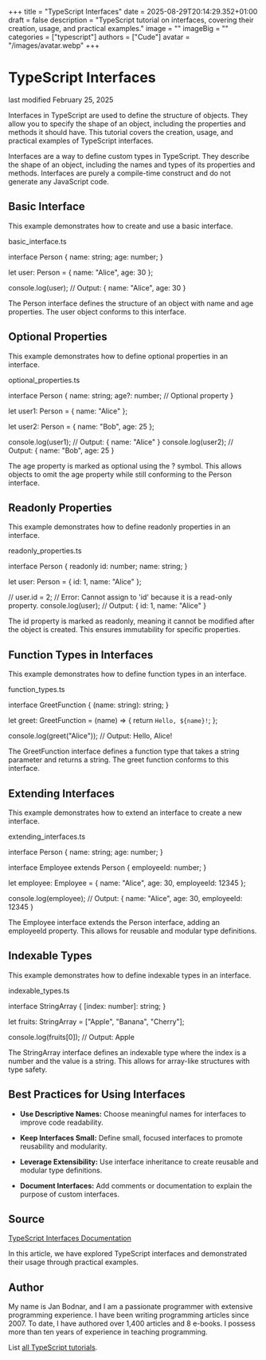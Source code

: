 +++
title = "TypeScript Interfaces"
date = 2025-08-29T20:14:29.352+01:00
draft = false
description = "TypeScript tutorial on interfaces, covering their creation, usage, and practical examples."
image = ""
imageBig = ""
categories = ["typescript"]
authors = ["Cude"]
avatar = "/images/avatar.webp"
+++

# TypeScript Interfaces

last modified February 25, 2025

Interfaces in TypeScript are used to define the structure of objects. They allow
you to specify the shape of an object, including the properties and methods it
should have. This tutorial covers the creation, usage, and practical examples of
TypeScript interfaces.

Interfaces are a way to define custom types in TypeScript. They describe the
shape of an object, including the names and types of its properties and methods.
Interfaces are purely a compile-time construct and do not generate any
JavaScript code.

## Basic Interface

This example demonstrates how to create and use a basic interface.

basic_interface.ts
  

interface Person {
    name: string;
    age: number;
}

let user: Person = {
    name: "Alice",
    age: 30
};

console.log(user);  // Output: { name: "Alice", age: 30 }

The Person interface defines the structure of an object with
name and age properties. The user object
conforms to this interface.

## Optional Properties

This example demonstrates how to define optional properties in an interface.

optional_properties.ts
  

interface Person {
    name: string;
    age?: number;  // Optional property
}

let user1: Person = {
    name: "Alice"
};

let user2: Person = {
    name: "Bob",
    age: 25
};

console.log(user1);  // Output: { name: "Alice" }
console.log(user2);  // Output: { name: "Bob", age: 25 }

The age property is marked as optional using the ?
symbol. This allows objects to omit the age property while still
conforming to the Person interface.

## Readonly Properties

This example demonstrates how to define readonly properties in an interface.

readonly_properties.ts
  

interface Person {
    readonly id: number;
    name: string;
}

let user: Person = {
    id: 1,
    name: "Alice"
};

// user.id = 2;  // Error: Cannot assign to 'id' because it is a read-only property.
console.log(user);  // Output: { id: 1, name: "Alice" }

The id property is marked as readonly, meaning it cannot be
modified after the object is created. This ensures immutability for specific
properties.

## Function Types in Interfaces

This example demonstrates how to define function types in an interface.

function_types.ts
  

interface GreetFunction {
    (name: string): string;
}

let greet: GreetFunction = (name) =&gt; {
    return `Hello, ${name}!`;
};

console.log(greet("Alice"));  // Output: Hello, Alice!

The GreetFunction interface defines a function type that takes a
string parameter and returns a string. The
greet function conforms to this interface.

## Extending Interfaces

This example demonstrates how to extend an interface to create a new interface.

extending_interfaces.ts
  

interface Person {
    name: string;
    age: number;
}

interface Employee extends Person {
    employeeId: number;
}

let employee: Employee = {
    name: "Alice",
    age: 30,
    employeeId: 12345
};

console.log(employee);  // Output: { name: "Alice", age: 30, employeeId: 12345 }

The Employee interface extends the Person interface,
adding an employeeId property. This allows for reusable and modular
type definitions.

## Indexable Types

This example demonstrates how to define indexable types in an interface.

indexable_types.ts
  

interface StringArray {
    [index: number]: string;
}

let fruits: StringArray = ["Apple", "Banana", "Cherry"];

console.log(fruits[0]);  // Output: Apple

The StringArray interface defines an indexable type where the index
is a number and the value is a string. This allows for
array-like structures with type safety.

## Best Practices for Using Interfaces

- **Use Descriptive Names:** Choose meaningful names for interfaces to improve code readability.

- **Keep Interfaces Small:** Define small, focused interfaces to promote reusability and modularity.

- **Leverage Extensibility:** Use interface inheritance to create reusable and modular type definitions.

- **Document Interfaces:** Add comments or documentation to explain the purpose of custom interfaces.

## Source

[TypeScript Interfaces Documentation](https://www.typescriptlang.org/docs/handbook/interfaces.html)

In this article, we have explored TypeScript interfaces and demonstrated their
usage through practical examples.

## Author

My name is Jan Bodnar, and I am a passionate programmer with extensive
programming experience. I have been writing programming articles since 2007.
To date, I have authored over 1,400 articles and 8 e-books. I possess more
than ten years of experience in teaching programming.

List [all TypeScript tutorials](/all/#typescript).